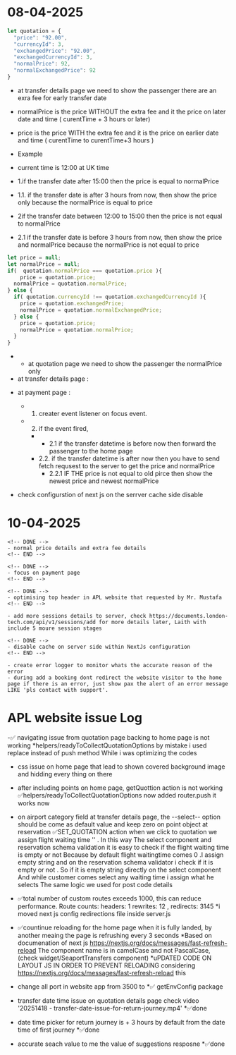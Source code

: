 # 08-04-2025
```js
let quotation = {
  "price": "92.00",
  "currencyId": 3,
  "exchangedPrice": "92.00",
  "exchangedCurrencyId": 3,
  "normalPrice": 92,
  "normalExchangedPrice": 92
}
```
- at transfer details page we need to show the passenger there are an exra fee for early transfer date
- normalPrice  is the price WITHOUT  the extra fee and it the price on later date and time ( curentTime + 3 hours or later)
- price        is the price WITH     the extra fee and it is the price on earlier date and time ( curentTime to curentTime+3 hours )
- Example
- current time is 12:00 at UK time
- 1.if the transfer date after 15:00 then the price is equal to normalPrice
- 1.1. if the transfer date is after 3 hours from now, then show the price only because the normalPrice is equal to price

- 2if the transfer date between 12:00 to 15:00 then the price is not equal to normalPrice
- 2.1 if the transfer date is before 3 hours from now, then show the price and normalPrice because the normalPrice is not equal to price
```js
let price = null; 
let normalPrice = null; 
if(  quotation.normalPrice === quotation.price ){
	price = quotation.price;
  normalPrice = quotation.normalPrice;
} else {
  if( quotation.currencyId !== quotation.exchangedCurrencyId ){
    price = quotation.exchangedPrice;
    normalPrice = quotation.normalExchangedPrice;
  } else {
    price = quotation.price;
    normalPrice = quotation.normalPrice;
  }
}
```
- * at quotation page we need to show the passenger the normalPrice only
- at transfer details page :
<!-- DONE -->
- at payment page :
  - 1. creater event listener on focus event.
  - 2. if the event fired, 
    - * 2.1 if the transfer datetime is before now then forward the passenger to the home page
    - 2.2. if the transfer datetime is after now then you have to send fetch requsest to the server to get the price and normalPrice
      - 2.2.1 IF THE price is not equal to old pirce then show the newest price and newest normalPrice
 
- check configurstion of next js on the serrver cache side disable 
<!-- END -->


# 10-04-2025

    <!-- DONE -->
    - normal price details and extra fee details
    <!-- END -->

    <!-- DONE -->
    - focus on payment page
    <!-- END -->

    <!-- DONE -->
    - optimising top header in APL website that requested by Mr. Mustafa
    <!-- END -->
  
    - add more sessions details to server, check https://documents.london-tech.com/api/v1/sessions/add for more details later, Laith with include 5 moure session stages
   
    <!-- DONE -->
    - disable cache on server side within NextJs configuration
    <!-- END -->
 
    - create error logger to monitor whats the accurate reason of the error
    - during add a booking dont redirect the website visitor to the home page if there is an error, just show pax the alert of an error message LIKE 'pls contact with support'.


# APL website issue Log

  -✅ navigating issue from quotation page backing to home page is not working
    *helpers/readyToCollectQuotationOptions by mistake i used replace instead of push method While i was optimizing the codes

  - css issue on home page that lead to shown covered background image and hidding every thing on  there
  
  - after including points on home page, getQuottion action is not working
   ✅helpers/readyToCollectQuotationOptions now added router.push it works now

  - on airport category field at transfer details page, the --select-- option should be come as default value and keep zero on point object at reservation
   ✅SET_QUOTATION action when we click to quotation we assign flight waiting time '' . In this way The select component and reservation schema validation it is easy to check if the flight waiting time is empty or not
   Because by default flight waitingtime comes 0 .I assign empty string and on the reservation schema validator i check if it is empty or not .
   So if it is empty string directly on the select component
   And while customer comes select any waiting time i assign what he selects
   The same logic we used for post code details

 - ✅total number of custom routes exceeds 1000, this can reduce performance. Route counts: headers: 1 rewrites: 12 , redirects: 3145 
   *i moved next js config redirections file inside server.js

 - ✅countinue reloading for the home page when it is fully landed, by another meaing the page is refrushing every 3 seconds 
   *Based on documenation of next js https://nextjs.org/docs/messages/fast-refresh-reload  The component name is in camelCase and not PascalCase,  (check widget/SeaportTransfers component)
   *uPDATED CODE ON LAYOUT JS IN ORDER TO PREVENT  RELOADING considering https://nextjs.org/docs/messages/fast-refresh-reload  this

  - change all port in website app from 3500 to 
   *✅ getEnvConfig package 
  - transfer date time issue on quotation details page check video '20251418 - transfer-date-issue-for-return-journey.mp4'
   *✅done
  - date time picker for return journey is + 3 hours by default from the date time of first journey
   *✅done
  - accurate seach value to me the value of suggestions resposne
   *✅done
   